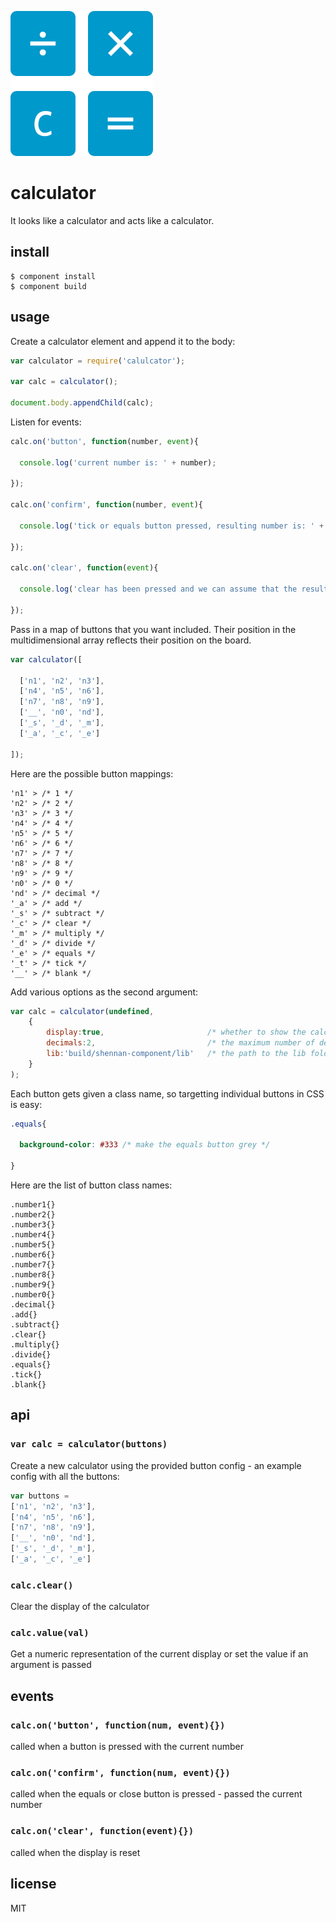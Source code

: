![logo](calculator.png?raw=true)

# calculator

It looks like a calculator and acts like a calculator.

## install

    $ component install
    $ component build

## usage

Create a calculator element and append it to the body:

```js
var calculator = require('calulcator');

var calc = calculator();

document.body.appendChild(calc);
```

Listen for events:

```js
calc.on('button', function(number, event){

  console.log('current number is: ' + number);

});

calc.on('confirm', function(number, event){

  console.log('tick or equals button pressed, resulting number is: ' + number);

});

calc.on('clear', function(event){

  console.log('clear has been pressed and we can assume that the resulting number is 0');

});
```

Pass in a map of buttons that you want included. Their position in the multidimensional array reflects their position on the board.

```js
var calculator([

  ['n1', 'n2', 'n3'],
  ['n4', 'n5', 'n6'],
  ['n7', 'n8', 'n9'],
  ['__', 'n0', 'nd'],
  ['_s', '_d', '_m'],
  ['_a', '_c', '_e']

]);
```

Here are the possible button mappings:

```
'n1' > /* 1 */
'n2' > /* 2 */
'n3' > /* 3 */
'n4' > /* 4 */
'n5' > /* 5 */
'n6' > /* 6 */
'n7' > /* 7 */
'n8' > /* 8 */
'n9' > /* 9 */
'n0' > /* 0 */
'nd' > /* decimal */
'_a' > /* add */
'_s' > /* subtract */
'_c' > /* clear */
'_m' > /* multiply */
'_d' > /* divide */
'_e' > /* equals */
'_t' > /* tick */
'__' > /* blank */
```

Add various options as the second argument:

```js
var calc = calculator(undefined,
    {
        display:true,                       /* whether to show the calculator display or not */
        decimals:2,                         /* the maximum number of decimal places to show */
        lib:'build/shennan-component/lib'   /* the path to the lib folder for the required assets */
    }
);
```

Each button gets given a class name, so targetting individual buttons in CSS is easy:

```css
.equals{

  background-color: #333 /* make the equals button grey */

}
```

Here are the list of button class names:

```
.number1{}
.number2{}
.number3{}
.number4{}
.number5{}
.number6{}
.number7{}
.number8{}
.number9{}
.number0{}
.decimal{}
.add{}
.subtract{}
.clear{}
.multiply{}
.divide{}
.equals{}
.tick{}
.blank{}
```

## api

### `var calc = calculator(buttons)`

Create a new calculator using the provided button config - an example config with all the buttons:

```js
var buttons = 
['n1', 'n2', 'n3'],
['n4', 'n5', 'n6'],
['n7', 'n8', 'n9'],
['__', 'n0', 'nd'],
['_s', '_d', '_m'],
['_a', '_c', '_e']
```

### `calc.clear()`

Clear the display of the calculator

### `calc.value(val)`

Get a numeric representation of the current display or set the value if an argument is passed

## events

### `calc.on('button', function(num, event){})`

called when a button is pressed with the current number

### `calc.on('confirm', function(num, event){})`

called when the equals or close button is pressed - passed the current number

### `calc.on('clear', function(event){})`

called when the display is reset

## license

MIT